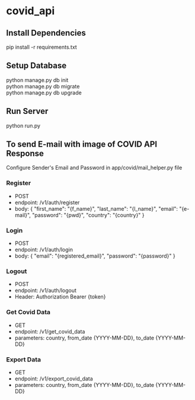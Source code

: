 # covid_api


## Install Dependencies

pip install -r requirements.txt


## Setup Database

python manage.py db init  
python manage.py db migrate  
python manage.py db upgrade  


## Run Server

python run.py


## To send E-mail with image of COVID API Response

Configure Sender's Email and Password in app/covid/mail_helper.py file


### Register
* POST
* endpoint: /v1/auth/register
* body: {
            "first_name": "{f_name}",
            "last_name": "{l_name}",
            "email": "{e-mail}",
            "password": "{pwd}",
            "country": "{country}"
        }


### Login
* POST
* endpoint: /v1/auth/login
* body: {
            "email": "{registered_email}",
            "password": "{password}"
        }


### Logout
* POST
* endpoint: /v1/auth/logout
* Header: Authorization Bearer {token}


### Get Covid Data
* GET
* endpoint: /v1/get_covid_data
* parameters: country, from_date {YYYY-MM-DD}, to_date {YYYY-MM-DD}


### Export Data
* GET
* endpoint: /v1/export_covid_data
* parameters: country, from_date {YYYY-MM-DD}, to_date {YYYY-MM-DD}

